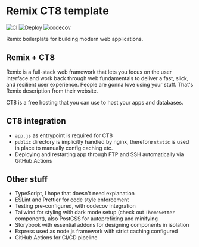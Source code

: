# Remix CT8 template

[![CI](https://github.com/pawelblaszczyk5/remix-ct8-template/actions/workflows/CI.yml/badge.svg)](https://github.com/pawelblaszczyk5/remix-ct8-template/actions/workflows/CI.yml) [![Deploy](https://github.com/pawelblaszczyk5/remix-ct8-template/actions/workflows/Deploy.yml/badge.svg)](https://github.com/pawelblaszczyk5/remix-ct8-template/actions/workflows/Deploy.yml) [![codecov](https://codecov.io/gh/pawelblaszczyk5/remix-ct8-template/branch/main/graph/badge.svg?token=KC5URG3TMY)](https://codecov.io/gh/pawelblaszczyk5/remix-ct8-template)

Remix boilerplate for building modern web applications.

## Remix + CT8

Remix is a full-stack web framework that lets you focus on the user interface and work back through web fundamentals to deliver a fast, slick, and resilient user experience. People are gonna love using your stuff. That's Remix description from their website.

CT8 is a free hosting that you can use to host your apps and databases.

## CT8 integration

- `app.js` as entrypoint is required for CT8
- `public` directory is implicitly handled by nginx, therefore `static` is used in place to manually config caching etc.
- Deploying and restarting app through FTP and SSH automatically via GitHub Actions

## Other stuff

- TypeScript, I hope that doesn't need explanation
- ESLint and Prettier for code style enforcement
- Testing pre-configured, with codecov integration
- Tailwind for styling with dark mode setup (check out `ThemeSetter` component), also PostCSS for autoprefixing and minifying
- Storybook with essential addons for designing components in isolation
- Express used as node.js framework with strict caching configured
- GitHub Actions for CI/CD pipeline
